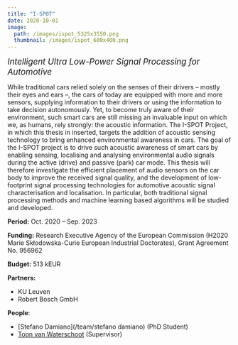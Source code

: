 ```yaml
---
title: "I-SPOT"
date: 2020-10-01
image: 
  path: /images/ispot_5325x3550.png
  thumbnail: /images/ispot_600x400.png
---
```


*<span style="font-size:14pt;">Intelligent Ultra Low-Power Signal Processing for Automotive</span>*

While traditional cars relied solely on the senses of their drivers – mostly their eyes and ears –, the cars of today are equipped with more and more sensors, supplying information to their drivers or using the information to take decision autonomously. Yet, to become truly aware of their environment, such smart cars are still missing an invaluable input on which we, as humans, rely strongly: the acoustic information. The I-SPOT Project, in which this thesis in inserted, targets the addition of acoustic sensing technology to bring enhanced environmental awareness in cars. The goal of the I-SPOT project is to drive such acoustic awareness of smart cars by enabling sensing, localising and analysing environmental audio signals during the active (drive) and passive (park) car mode. This thesis will therefore investigate the efficient placement of audio sensors on the car body to improve the received signal quality, and the development of low-footprint signal processing technologies for automotive acoustic signal characterisation and localisation. In particular, both traditional signal processing methods and machine learning based algorithms will be studied and developed.

**Period:**	Oct. 2020 – Sep. 2023

**Funding:** Research Executive Agency of the European Commission (H2020 Marie Skłodowska-Curie European Industrial Doctorates), Grant Agreement No. 956962

**Budget:** 513 kEUR

**Partners:** 
* KU Leuven
* Robert Bosch GmbH

**People**:
* [Stefano Damiano](/team/stefano damiano) (PhD Student)
* [Toon van Waterschoot](/team/toon_vanwaterschoot) (Supervisor)
